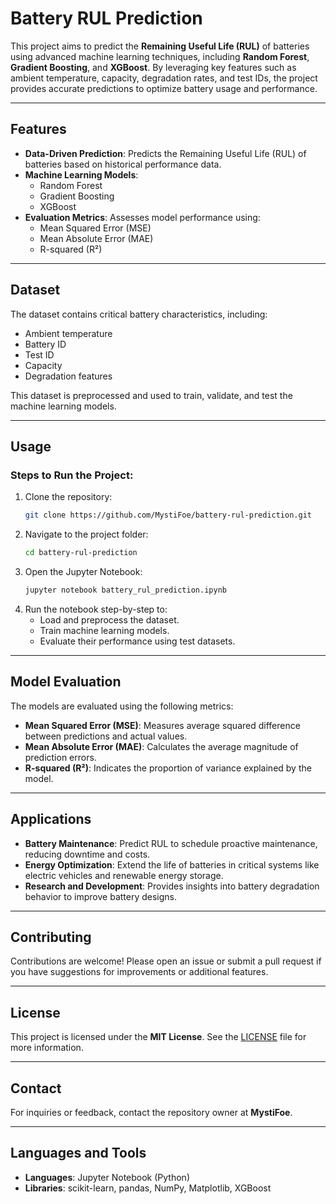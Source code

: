 

# **Battery RUL Prediction**

This project aims to predict the **Remaining Useful Life (RUL)** of batteries using advanced machine learning techniques, including **Random Forest**, **Gradient Boosting**, and **XGBoost**. By leveraging key features such as ambient temperature, capacity, degradation rates, and test IDs, the project provides accurate predictions to optimize battery usage and performance.

---

## **Features**

- **Data-Driven Prediction**: Predicts the Remaining Useful Life (RUL) of batteries based on historical performance data.
- **Machine Learning Models**:
  - Random Forest
  - Gradient Boosting
  - XGBoost
- **Evaluation Metrics**: Assesses model performance using:
  - Mean Squared Error (MSE)
  - Mean Absolute Error (MAE)
  - R-squared (R²)

---

## **Dataset**

The dataset contains critical battery characteristics, including:
- Ambient temperature
- Battery ID
- Test ID
- Capacity
- Degradation features

This dataset is preprocessed and used to train, validate, and test the machine learning models.

---

## **Usage**

### **Steps to Run the Project**:
1. Clone the repository:
   ```bash
   git clone https://github.com/MystiFoe/battery-rul-prediction.git
   ```
2. Navigate to the project folder:
   ```bash
   cd battery-rul-prediction
   ```
3. Open the Jupyter Notebook:
   ```bash
   jupyter notebook battery_rul_prediction.ipynb
   ```
4. Run the notebook step-by-step to:
   - Load and preprocess the dataset.
   - Train machine learning models.
   - Evaluate their performance using test datasets.

---

## **Model Evaluation**

The models are evaluated using the following metrics:
- **Mean Squared Error (MSE)**: Measures average squared difference between predictions and actual values.
- **Mean Absolute Error (MAE)**: Calculates the average magnitude of prediction errors.
- **R-squared (R²)**: Indicates the proportion of variance explained by the model.

---

## **Applications**

- **Battery Maintenance**: Predict RUL to schedule proactive maintenance, reducing downtime and costs.
- **Energy Optimization**: Extend the life of batteries in critical systems like electric vehicles and renewable energy storage.
- **Research and Development**: Provides insights into battery degradation behavior to improve battery designs.

---

## **Contributing**

Contributions are welcome! Please open an issue or submit a pull request if you have suggestions for improvements or additional features.

---

## **License**

This project is licensed under the **MIT License**. See the [LICENSE](LICENSE) file for more information.

---

## **Contact**

For inquiries or feedback, contact the repository owner at **MystiFoe**.

---

## **Languages and Tools**

- **Languages**: Jupyter Notebook (Python)
- **Libraries**: scikit-learn, pandas, NumPy, Matplotlib, XGBoost
